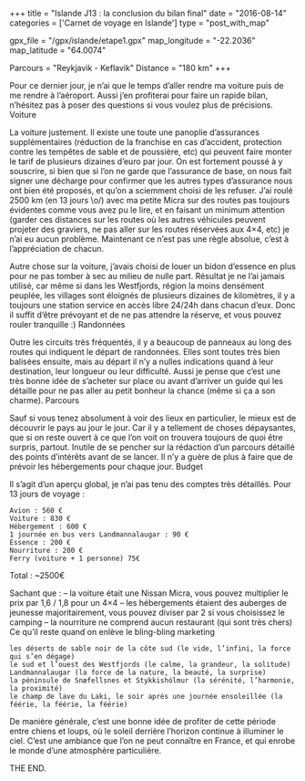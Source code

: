 +++
title = "Islande J13 : la conclusion du bilan final"
date = "2016-08-14"
categories = ['Carnet de voyage en Islande']
type = "post_with_map"

gpx_file = "/gpx/islande/etape1.gpx"
map_longitude = "-22.2036"
map_latitude = "64.0074"

Parcours = "Reykjavik - Keflavik"
Distance = "180 km"
+++



Pour ce dernier jour, je n’ai que le temps d’aller rendre ma voiture puis de me rendre à l’aéroport. Aussi j’en profiterai pour faire un rapide bilan, n’hésitez pas à poser des questions si vous voulez plus de précisions.
Voiture

La voiture justement. Il existe une toute une panoplie d’assurances supplémentaires (réduction de la franchise en cas d’accident, protection contre les tempêtes de sable et de poussière, etc) qui peuvent faire monter le tarif de plusieurs dizaines d’euro par jour. On est fortement poussé à y souscrire, si bien que si l’on ne garde que l’assurance de base, on nous fait signer une décharge pour confirmer que les autres types d’assurance nous ont bien été proposés, et qu’on a sciemment choisi de les refuser. J’ai roulé 2500 km (en 13 jours \o/) avec ma petite Micra sur des routes pas toujours évidentes comme vous avez pu le lire, et en faisant un minimum attention (garder ces distances sur les routes où les autres véhicules peuvent projeter des graviers, ne pas aller sur les routes réservées aux 4×4, etc) je n’ai eu aucun problème. Maintenant ce n’est pas une règle absolue, c’est à l’appréciation de chacun.

Autre chose sur la voiture, j’avais choisi de louer un bidon d’essence en plus pour ne pas tomber à sec au milieu de nulle part. Résultat je ne l’ai jamais utilisé, car même si dans les Westfjords, région la moins densément peuplée, les villages sont éloignés de plusieurs dizaines de kilomètres, il y a toujours une station service en accès libre 24/24h dans chacun d’eux. Donc il suffit d’être prévoyant et de ne pas attendre la réserve, et vous pouvez rouler tranquille :)
Randonnées

Outre les circuits très fréquentés, il y a beaucoup de panneaux au long des routes qui indiquent le départ de randonnées. Elles sont toutes très bien balisées ensuite, mais au départ il n’y a nulles indications quand à leur destination, leur longueur ou leur difficulté. Aussi je pense que c’est une très bonne idée de s’acheter sur place ou avant d’arriver un guide qui les détaille pour ne pas aller au petit bonheur la chance (même si ça a son charme).
Parcours

Sauf si vous tenez absolument à voir des lieux en particulier, le mieux est de découvrir le pays au jour le jour. Car il y a tellement de choses dépaysantes, que si on reste ouvert à ce que l’on voit on trouvera toujours de quoi être surpris, partout. Inutile de se pencher sur la rédaction d’un parcours détaillé des points d’intérêts avant de se lancer. Il n’y a guère de plus à faire que de prévoir les hébergements pour chaque jour.
Budget

Il s’agit d’un aperçu global, je n’ai pas tenu des comptes très détaillés.
Pour 13 jours de voyage :

    Avion : 560 €
    Voiture : 830 €
    Hébergement : 600 €
    1 journée en bus vers Landmannalaugar : 90 €
    Essence : 200 €
    Nourriture : 200 €
    Ferry (voiture + 1 personne) 75€

Total : ~2500€

Sachant que :
– la voiture était une Nissan Micra, vous pouvez multiplier le prix par 1,6 / 1,8 pour un 4×4
– les hébergements étaient des auberges de jeunesse majoritairement, vous pouvez diviser par 2 si vous choisissez le camping
– la nourriture ne comprend aucun restaurant (qui sont très chers)
Ce qu’il reste quand on enlève le bling-bling marketing

    les déserts de sable noir de la côte sud (le vide, l’infini, la force qui s’en dégage)
    le sud et l’ouest des Westfjords (le calme, la grandeur, la solitude)
    Landmannalaugar (la force de la nature, la beauté, la surprise)
    la péninsule de Snæfellsnes et Stykkishólmur (la sérénité, l’harmonie, la proximité)
    le champ de lave du Laki, le soir après une journée ensoleillée (la féérie, la féérie, la féérie)

De manière générale, c’est une bonne idée de profiter de cette période entre chiens et loups, où le soleil derrière l’horizon continue à illuminer le ciel. C’est une ambiance que l’on ne peut connaître en France, et qui enrobe le monde d’une atmosphère particulière.



THE END.
